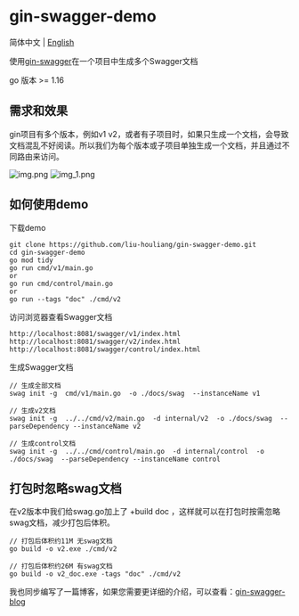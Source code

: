 # gin-swagger-demo
简体中文 | [English](README-EN.md)

使用[gin-swagger](https://github.com/swaggo/gin-swagger)在一个项目中生成多个Swagger文档

go 版本 >= 1.16

## 需求和效果
gin项目有多个版本，例如v1 v2，或者有子项目时，如果只生成一个文档，会导致文档混乱不好阅读。所以我们为每个版本或子项目单独生成一个文档，并且通过不同路由来访问。

![img.png](img/img.png)
![img_1.png](img/img_1.png)



## 如何使用demo
下载demo
```
git clone https://github.com/liu-houliang/gin-swagger-demo.git
cd gin-swagger-demo
go mod tidy
go run cmd/v1/main.go
or
go run cmd/control/main.go
or
go run --tags "doc" ./cmd/v2
```
访问浏览器查看Swagger文档
```
http://localhost:8081/swagger/v1/index.html
http://localhost:8081/swagger/v2/index.html
http://localhost:8081/swagger/control/index.html
```

生成Swagger文档
```
// 生成全部文档
swag init -g  cmd/v1/main.go  -o ./docs/swag  --instanceName v1

// 生成v2文档
swag init -g  ../../cmd/v2/main.go  -d internal/v2  -o ./docs/swag  --parseDependency --instanceName v2

// 生成control文档
swag init -g  ../../cmd/control/main.go  -d internal/control  -o ./docs/swag  --parseDependency --instanceName control
```

## 打包时忽略swag文档
在v2版本中我们给swag.go加上了 +build doc ，这样就可以在打包时按需忽略swag文档，减少打包后体积。
```
// 打包后体积约11M 无swag文档
go build -o v2.exe ./cmd/v2

// 打包后体积约26M 有swag文档
go build -o v2_doc.exe -tags "doc" ./cmd/v2
```

我也同步编写了一篇博客，如果您需要更详细的介绍，可以查看：[gin-swagger-blog](https://www.liuhouliang.com/post/gin-swagger/)